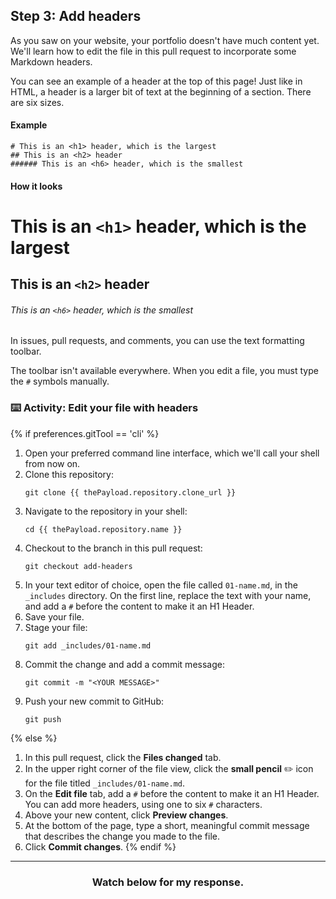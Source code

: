 ## Step 3: Add headers

As you saw on your website, your portfolio doesn't have much content yet. We'll learn how to edit the file in this pull request to incorporate some Markdown headers.

You can see an example of a header at the top of this page! Just like in HTML, a header is a larger bit of text at the beginning of a section. There are six sizes.

#### Example

```
# This is an <h1> header, which is the largest
## This is an <h2> header
###### This is an <h6> header, which is the smallest
```

#### How it looks

# This is an `<h1>` header, which is the largest
## This is an `<h2>` header
###### This is an `<h6>` header, which is the smallest

In issues, pull requests, and comments, you can use the text formatting toolbar.

The toolbar isn't available everywhere. When you edit a file, you must type the `#` symbols manually.

### :keyboard: Activity: Edit your file with headers

{% if preferences.gitTool == 'cli' %}
1. Open your preferred command line interface, which we'll call your shell from now on.
1. Clone this repository:
      ```shell
      git clone {{ thePayload.repository.clone_url }}
      ```
1. Navigate to the repository in your shell:
      ```shell
      cd {{ thePayload.repository.name }}
      ```
1. Checkout to the branch in this pull request:
      ```shell
      git checkout add-headers
      ```
1. In your text editor of choice, open the file called `01-name.md`, in the `_includes` directory. On the first line, replace the text with your name, and add a `#` before the content to make it an H1 Header.
1. Save your file.
1. Stage your file:
      ```shell
      git add _includes/01-name.md
      ```
1. Commit the change and add a commit message:
      ```shell
      git commit -m "<YOUR MESSAGE>"
      ```
1. Push your new commit to GitHub:
      ```shell
      git push
      ```
{% else %}
1. In this pull request, click the **Files changed** tab.
1. In the upper right corner of the file view, click the **small pencil** ✏️ icon for the file titled `_includes/01-name.md`.
1. On the **Edit file** tab, add a `#` before the content to make it an H1 Header. You can add more headers, using one to six `#` characters.
1. Above your new content, click **Preview changes**.
1. At the bottom of the page, type a short, meaningful commit message that describes the change you made to the file.
1. Click **Commit changes**.
{% endif %}

<hr>
<h3 align="center">Watch below for my response.</h3>
